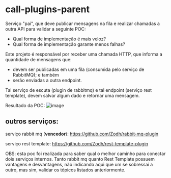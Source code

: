 # call-plugins-parent
Serviço "pai", que deve publicar mensagens na fila e realizar chamadas a outra API para validar a seguinte POC:

- Qual forma de implementação é mais veloz?
- Qual forma de implementação garante menos falhas?

Este projeto é responsável por receber uma chamada HTTP, que informa a quantidade de mensagens que:

- devem ser publicadas em uma fila (consumida pelo serviço de RabbitMQ); e também
- serão enviadas a outra endpoint.

Tal serviço de escuta (plugin de rabbitmq) e tal endpoint (serviço rest template), devem salvar algum dado e retornar uma mensagem.

Resultado da POC:
![image](https://user-images.githubusercontent.com/53479337/144547117-e62b05b1-f89c-4417-a128-5678b25e6475.png)

## outros serviços: 

serviço rabbit mq (**vencedor**): https://github.com/Zodh/rabbit-mq-plugin

serviço rest template: https://github.com/Zodh/rest-template-plugin

OBS: esta poc foi realizada para saber qual o melhor caminho para conectar dois serviços internos. Tanto rabbit mq quanto Rest Template possuem vantagens e desvantagens, não indicando aqui que um se sobressai a outro, mas sim, validar os tópicos listados anteriormente.
